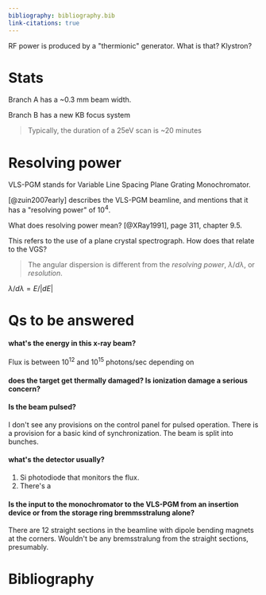 ```yaml
---
bibliography: bibliography.bib
link-citations: true
---
```


RF power is produced by a "thermionic" generator. What is that? Klystron?

# Stats

Branch A has a ~0.3 mm beam width.

Branch B has a new KB focus system

> Typically, the duration of a 25eV scan is ~20 minutes


# Resolving power

VLS-PGM stands for Variable Line Spacing Plane Grating Monochromator.

[@zuin2007early] describes the VLS-PGM beamline, and mentions that it has a "resolving power" of $10^4$. 

What does resolving power mean? [@XRay1991], page 311, chapter 9.5. 

This refers to the use of a plane crystal spectrograph. How does that relate to the VGS?

> The angular dispersion is different from the *resolving power*, $\lambda / d\lambda$, or *resolution*.

$\lambda / d\lambda = E/|dE|$

# Qs to be answered

#### what's the energy in this x-ray beam? 

Flux is between $10^12$ and $10^15$ photons/sec depending on 

#### does the target get thermally damaged? Is ionization damage a serious concern?

#### Is the beam pulsed?

I don't see any provisions on the control panel for pulsed operation. There is a provision for a basic kind of synchronization. The beam is split into bunches.

#### what's the detector usually?

1. Si photodiode that monitors the flux.
2. There's a 

#### Is the input to the monochromator to the VLS-PGM from an insertion device or from the storage ring bremmsstralung alone?

There are 12 straight sections in the beamline with dipole bending magnets at the corners. Wouldn't be any bremsstralung from the straight sections, presumably.


# Bibliography